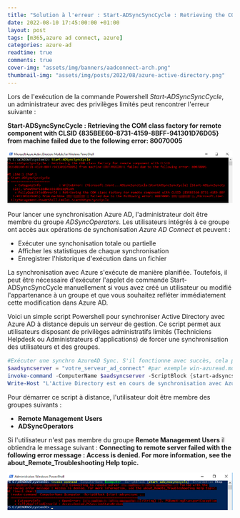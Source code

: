 ```yaml
---
title: "Solution à l'erreur : Start-ADSyncSyncCycle : Retrieving the COM class factory for remote component with CLSID {835BEE60-8731-4159-8BFF-941301D76D05}"
date: 2022-08-10 17:45:00:00 +01:00
layout: post
tags: [m365,azure ad connect, azure]
categories: azure-ad
readtime: true
comments: true
cover-img: "assets/img/banners/aadconnect-arch.png"
thumbnail-img: "assets/img/posts/2022/08/azure-active-directory.png"
---
```


Lors de l'exécution de la commande Powershell *Start-ADSyncSyncCycle*, un administrateur avec des privilèges limités peut rencontrer l'erreur suivante :

**Start-ADSyncSyncCycle : Retrieving the COM class factory for remote component with CLSID {835BEE60-8731-4159-8BFF-941301D76D05} from machine failed due to the following error: 80070005**

![Start-ADSyncSyncCycle error: 80070005](/assets/img/posts/2022/08/start-adsyncsynccyle-0x80070005.png)

Pour lancer une synchronisation Azure AD, l'administrateur doit être membre du groupe *ADSyncOperators*. Les utilisateurs intégrés à ce groupe ont accès aux opérations de synchonisation *Azure AD Connect* et peuvent :
- Exécuter une synchonisation totale ou partielle
- Afficher les statistiques de chaque synchronisation
- Enregistrer l'historique d'exécution dans un fichier

La synchronisation avec Azure s'exécute de manière planifiée. Toutefois, il peut être nécessaire d'exécuter l'applet de commande Start-ADSyncSyncCycle manuellement si vous avez créé un utilisateur ou modifié l'appartenance à un groupe et que vous souhaitez refléter immédiatement cette modification dans Azure AD.

Voici un simple script Powershell pour synchroniser Active Directory avec Azure AD à distance depuis un serveur de gestion. Ce script permet aux utilisateurs disposant de privilèges administratifs limités (Techniciens Helpdesk ou Administrateurs d'applications) de forcer une synchronisation des utilisateurs et des groupes.

```powershell
#Exécuter une synchro AzureAD Sync. S'il fonctionne avec succès, cela prendra environ 30 secondes. Si la fenêtre disparaît immédiatement, la commande a échoué et connectez-vous au serveur.
$aadsyncserver = "votre_serveur_ad_connect" #par exemple win-azuread.mondomaine.local
invoke-command -ComputerName $aadsyncserver -ScriptBlock {start-adsyncsynccycle} -ErrorAction Stop
Write-Host "L'Active Directory est en cours de synchronisation avec Azure AD. Cela prendra environ 30 secondes."
```

Pour démarrer ce script à distance, l'utilisateur doit être membre des groupes suivants :
- **Remote Management Users**
- **ADSyncOperators**

Si l'utilisateur n'est pas membre du groupe **Remote Management Users** il obtiendra le message suivant : 
**Connecting to remote server failed with the following error message : Access is denied. For more information, see the about_Remote_Troubleshooting Help topic.**

![Start-ADSyncSyncCycle error: 80070005](/assets/img/posts/2022/08/start-adsyncsynccyle-remote-failed.png)
